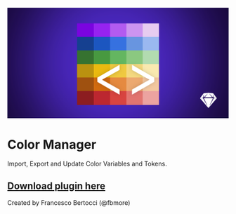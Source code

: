 ![](/Images/Colors-Manager-Sketch-Plugin-Social.png)
# Color Manager
Import, Export and Update Color Variables and Tokens.


## [Download plugin here](https://github.com/fbmore/Colors-Manager-Sketch-Plugin/raw/main/Colors-Manager.sketchplugin.zip)

Created by Francesco Bertocci (@fbmore)

